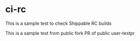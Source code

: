 # ci-rc

This is a sample test to check Shippable RC builds

This is a sample test from public fork PR of public user-testpr

